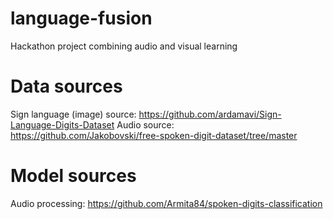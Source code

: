 # language-fusion
Hackathon project combining audio and visual learning

# Data sources
Sign language (image) source: https://github.com/ardamavi/Sign-Language-Digits-Dataset
Audio source: https://github.com/Jakobovski/free-spoken-digit-dataset/tree/master

# Model sources
Audio processing: https://github.com/Armita84/spoken-digits-classification
